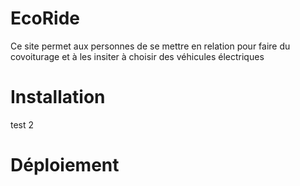 # EcoRide

Ce site permet aux personnes de se mettre en relation pour faire du covoiturage et à les insiter à choisir des véhicules électriques

# Installation

test 2

# Déploiement
